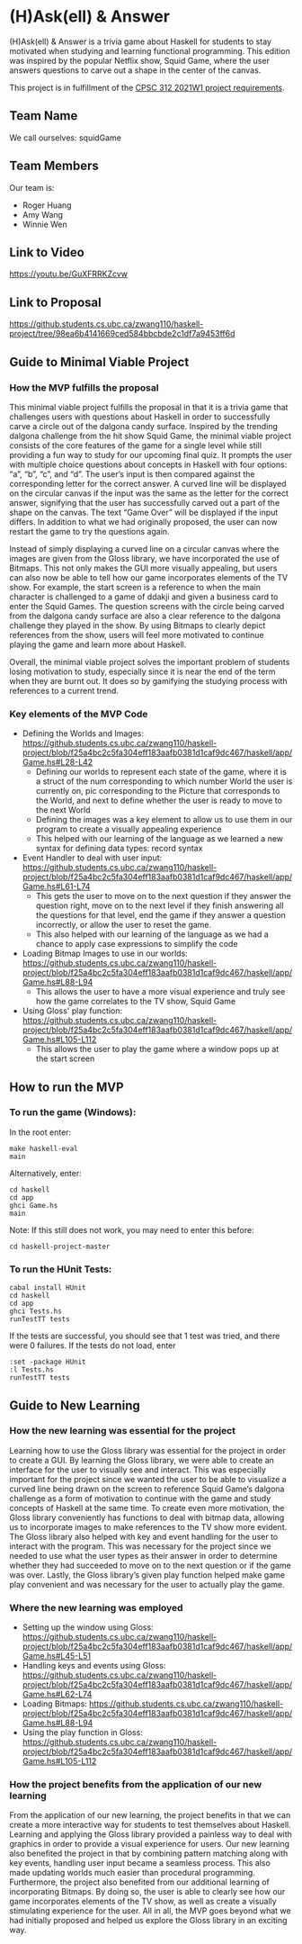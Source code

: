 # (H)Ask(ell) & Answer

(H)Ask(ell) & Answer is a trivia game about Haskell for students to stay motivated when studying and learning functional programming. This edition was inspired by the popular Netflix show, Squid Game, where the user answers questions to carve out a shape in the center of the canvas.

This project is in fulfillment of the [CPSC 312 2021W1 project requirements](https://steven-wolfman.github.io/cpsc-312-website/project.html).

## Team Name
We call ourselves: squidGame

## Team Members

Our team is:

+ Roger Huang
+ Amy Wang
+ Winnie Wen

## Link to Video
https://youtu.be/GuXFRRKZcvw

## Link to Proposal
https://github.students.cs.ubc.ca/zwang110/haskell-project/tree/98ea6b4141669ced584bbcbde2c1df7a9453ff6d

## Guide to Minimal Viable Project
### How the MVP fulfills the proposal
This minimal viable project fulfills the proposal in that it is a trivia game that challenges users with questions about Haskell in order to successfully carve a circle out of the dalgona candy surface.  Inspired by the trending dalgona challenge from the hit show Squid Game, the minimal viable project consists of the core features of the game for a single level while still providing a fun way to study for our upcoming final quiz. It prompts the user with multiple choice questions about concepts in Haskell with four options: “a”, “b”, “c”, and “d”. The user’s input is then compared against the corresponding letter for the correct answer. A curved line will be displayed on the circular canvas if the input was the same as the letter for the correct answer, signifying that the user has successfully carved out a part of the shape on the canvas. The text “Game Over” will be displayed if the input differs. In addition to what we had originally proposed, the user can now restart the game to try the questions again.

Instead of simply displaying a curved line on a circular canvas where the images are given from the Gloss library, we have incorporated the use of Bitmaps. This not only makes the GUI more visually appealing, but users can also now be able to tell how our game incorporates elements of the TV show. For example, the start screen is a reference to when the main character is challenged to a game of ddakji and given a business card to enter the Squid Games. The question screens with the circle being carved from the dalgona candy surface are also a clear reference to the dalgona challenge they played in the show. By using Bitmaps to clearly depict references from the show, users will feel more motivated to continue playing the game and learn more about Haskell.

Overall, the minimal viable project solves the important problem of students losing motivation to study, especially since it is near the end of the term when they are burnt out. It does so by gamifying the studying process with references to a current trend.

### Key elements of the MVP Code
- Defining the Worlds and Images: https://github.students.cs.ubc.ca/zwang110/haskell-project/blob/f25a4bc2c5fa304eff183aafb0381d1caf9dc467/haskell/app/Game.hs#L28-L42
  - Defining our worlds to represent each state of the game, where it is a struct of the num corresponding to which number World the user is currently on, pic corresponding to the Picture that corresponds to the World, and next to define whether the user is ready to move to the next World
  - Defining the images was a key element to allow us to use them in our program to create a visually appealing experience
  - This helped with our learning of the language as we learned a new syntax for defining data types: record syntax
- Event Handler to deal with user input: https://github.students.cs.ubc.ca/zwang110/haskell-project/blob/f25a4bc2c5fa304eff183aafb0381d1caf9dc467/haskell/app/Game.hs#L61-L74
  -  This gets the user to move on to the next question if they answer the question right, move on to the next level if they finish answering all the questions for that level, end the game if they answer a question incorrectly, or allow the user to reset the game.
  -  This also helped with our learning of the language as we had a chance to apply case expressions to simplify the code
- Loading Bitmap Images to use in our worlds: https://github.students.cs.ubc.ca/zwang110/haskell-project/blob/f25a4bc2c5fa304eff183aafb0381d1caf9dc467/haskell/app/Game.hs#L88-L94
  - This allows the user to have a more visual experience and truly see how the game correlates to the TV show, Squid Game
- Using Gloss' play function: https://github.students.cs.ubc.ca/zwang110/haskell-project/blob/f25a4bc2c5fa304eff183aafb0381d1caf9dc467/haskell/app/Game.hs#L105-L112
  -  This allows the user to play the game where a window pops up at the start screen


## How to run the MVP
### To run the game (Windows):
In the root enter: 
```
make haskell-eval
main
```
Alternatively, enter:
```
cd haskell
cd app
ghci Game.hs
main
```
Note: If this still does not work, you may need to enter this before:
```
cd haskell-project-master
```

### To run the HUnit Tests:
```
cabal install HUnit
cd haskell
cd app
ghci Tests.hs
runTestTT tests
```
If the tests are successful, you should see that 1 test was tried, and there were 0 failures.
If the tests do not load, enter
```
:set -package HUnit
:l Tests.hs
runTestTT tests
```

## Guide to New Learning
### How the new learning was essential for the project
Learning how to use the Gloss library was essential for the project in order to create a GUI. By learning the Gloss library, we were able to create an interface for the user to visually see and interact. This was especially important for the project since we wanted the user to be able to visualize a curved line being drawn on the screen to reference Squid Game’s dalgona challenge as a form of motivation to continue with the game and study concepts of Haskell at the same time. To create even more motivation, the Gloss library conveniently has functions to deal with bitmap data, allowing us to incorporate images to make references to the TV show more evident. The Gloss library also helped with key and event handling for the user to interact with the program. This was necessary for the project since we needed to use what the user types as their answer in order to determine whether they had succeeded to move on to the next question or if the game was over. Lastly, the Gloss library’s given play function helped make game play convenient and was necessary for the user to actually play the game.

### Where the new learning was employed
- Setting up the window using Gloss: https://github.students.cs.ubc.ca/zwang110/haskell-project/blob/f25a4bc2c5fa304eff183aafb0381d1caf9dc467/haskell/app/Game.hs#L45-L51
- Handling keys and events using Gloss: https://github.students.cs.ubc.ca/zwang110/haskell-project/blob/f25a4bc2c5fa304eff183aafb0381d1caf9dc467/haskell/app/Game.hs#L62-L74
- Loading Bitmaps: https://github.students.cs.ubc.ca/zwang110/haskell-project/blob/f25a4bc2c5fa304eff183aafb0381d1caf9dc467/haskell/app/Game.hs#L88-L94
- Using the play function in Gloss: https://github.students.cs.ubc.ca/zwang110/haskell-project/blob/f25a4bc2c5fa304eff183aafb0381d1caf9dc467/haskell/app/Game.hs#L105-L112


### How the project benefits from the application of our new learning
From the application of our new learning, the project benefits in that we can create a more interactive way for students to test themselves about Haskell. Learning and applying the Gloss library provided a painless way to deal with graphics in order to provide a visual experience for users. Our new learning also benefited the project in that by combining pattern matching along with key events, handling user input became a seamless process. This also made updating worlds much easier than procedural programming. Furthermore, the project also benefited from our additional learning of incorporating Bitmaps. By doing so, the user is able to clearly see how our game incorporates elements of the TV show, as well as create a visually stimulating experience for the user. All in all, the MVP goes beyond what we had initially proposed and helped us explore the Gloss library in an exciting way.
